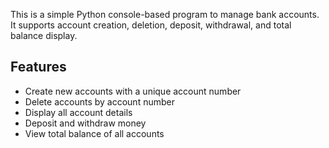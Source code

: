 
This is a simple Python console-based program to manage bank accounts.  
It supports account creation, deletion, deposit, withdrawal, and total balance display.

## Features
- Create new accounts with a unique account number
- Delete accounts by account number
- Display all account details
- Deposit and withdraw money
- View total balance of all accounts
